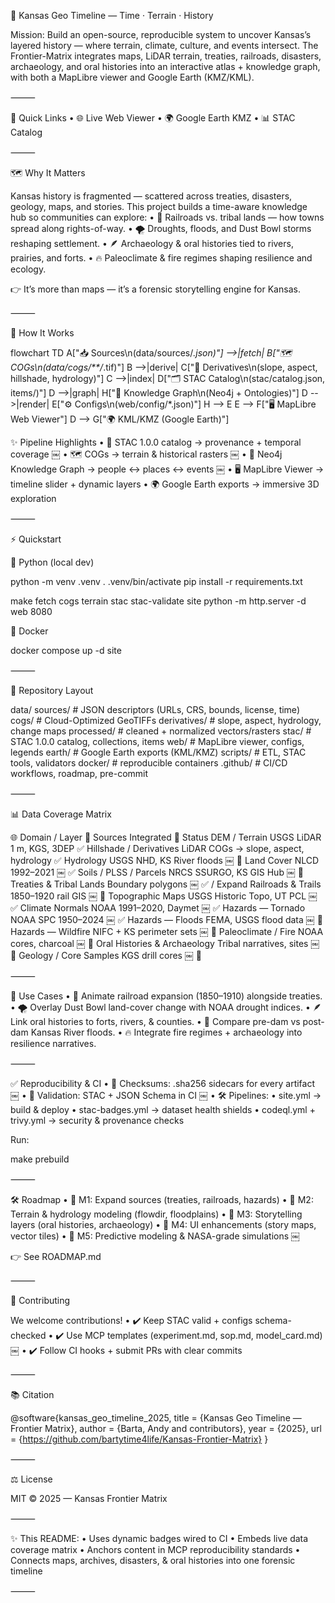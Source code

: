 🌾 Kansas Geo Timeline — Time · Terrain · History

Mission: Build an open-source, reproducible system to uncover Kansas’s layered history — where terrain, climate, culture, and events intersect.
The Frontier-Matrix integrates maps, LiDAR terrain, treaties, railroads, disasters, archaeology, and oral histories into an interactive atlas + knowledge graph, with both a MapLibre viewer and Google Earth (KMZ/KML).


⸻

🚀 Quick Links
	•	🌐 Live Web Viewer
	•	🌍 Google Earth KMZ
	•	📊 STAC Catalog

⸻

🗺 Why It Matters

Kansas history is fragmented — scattered across treaties, disasters, geology, maps, and stories.
This project builds a time-aware knowledge hub so communities can explore:
	•	🚂 Railroads vs. tribal lands — how towns spread along rights-of-way.
	•	🌪 Droughts, floods, and Dust Bowl storms reshaping settlement.
	•	🪶 Archaeology & oral histories tied to rivers, prairies, and forts.
	•	🔥 Paleoclimate & fire regimes shaping resilience and ecology.

👉 It’s more than maps — it’s a forensic storytelling engine for Kansas.

⸻

🔧 How It Works

flowchart TD
  A["📥 Sources\n(data/sources/*.json)"] -->|fetch| B["🗺️ COGs\n(data/cogs/**/*.tif)"]
  B -->|derive| C["📐 Derivatives\n(slope, aspect, hillshade, hydrology)"]
  C -->|index| D["🗂️ STAC Catalog\n(stac/catalog.json, items/)"]
  D -->|graph| H["🧩 Knowledge Graph\n(Neo4j + Ontologies)"]
  D -->|render| E["⚙️ Configs\n(web/config/*.json)"]
  H --> E
  E --> F["🖥️ MapLibre Web Viewer"]
  D --> G["🌍 KML/KMZ (Google Earth)"]

<!-- END OF MERMAID -->


✨ Pipeline Highlights
	•	📂 STAC 1.0.0 catalog → provenance + temporal coverage ￼
	•	🗺️ COGs → terrain & historical rasters ￼
	•	🧩 Neo4j Knowledge Graph → people ↔ places ↔ events ￼
	•	🖥️ MapLibre Viewer → timeline slider + dynamic layers
	•	🌍 Google Earth exports → immersive 3D exploration

⸻

⚡ Quickstart

🐍 Python (local dev)

python -m venv .venv
. .venv/bin/activate
pip install -r requirements.txt

make fetch cogs terrain stac stac-validate site
python -m http.server -d web 8080

🐳 Docker

docker compose up -d site


⸻

📂 Repository Layout

data/
  sources/       # JSON descriptors (URLs, CRS, bounds, license, time)
  cogs/          # Cloud-Optimized GeoTIFFs
  derivatives/   # slope, aspect, hydrology, change maps
  processed/     # cleaned + normalized vectors/rasters
stac/            # STAC 1.0.0 catalog, collections, items
web/             # MapLibre viewer, configs, legends
earth/           # Google Earth exports (KML/KMZ)
scripts/         # ETL, STAC tools, validators
docker/          # reproducible containers
.github/         # CI/CD workflows, roadmap, pre-commit


⸻

📊 Data Coverage Matrix

🌐 Domain / Layer	🔗 Sources Integrated	📌 Status
DEM / Terrain	USGS LiDAR 1 m, KGS, 3DEP	✅
Hillshade / Derivatives	LiDAR COGs → slope, aspect, hydrology	✅
Hydrology	USGS NHD, KS River floods ￼	🚧
Land Cover	NLCD 1992–2021 ￼	✅
Soils / PLSS / Parcels	NRCS SSURGO, KS GIS Hub ￼	🚧
Treaties & Tribal Lands	Boundary polygons ￼	✅ / Expand
Railroads & Trails	1850–1920 rail GIS ￼	🚧
Topographic Maps	USGS Historic Topo, UT PCL ￼	✅
Climate Normals	NOAA 1991–2020, Daymet ￼	✅
Hazards — Tornado	NOAA SPC 1950–2024 ￼	✅
Hazards — Floods	FEMA, USGS flood data ￼	🚧
Hazards — Wildfire	NIFC + KS perimeter sets ￼	🚧
Paleoclimate / Fire	NOAA cores, charcoal ￼	🚧
Oral Histories & Archaeology	Tribal narratives, sites ￼	🚧
Geology / Core Samples	KGS drill cores ￼	🚧


⸻

🎯 Use Cases
	•	🚂 Animate railroad expansion (1850–1910) alongside treaties.
	•	🌪 Overlay Dust Bowl land-cover change with NOAA drought indices.
	•	🪶 Link oral histories to forts, rivers, & counties.
	•	🌊 Compare pre-dam vs post-dam Kansas River floods.
	•	🔥 Integrate fire regimes + archaeology into resilience narratives.

⸻

✅ Reproducibility & CI
	•	🔐 Checksums: .sha256 sidecars for every artifact ￼
	•	📏 Validation: STAC + JSON Schema in CI ￼
	•	🛠️ Pipelines:
	•	site.yml → build & deploy
	•	stac-badges.yml → dataset health shields
	•	codeql.yml + trivy.yml → security & provenance checks

Run:

make prebuild


⸻

🛠 Roadmap
	•	📌 M1: Expand sources (treaties, railroads, hazards)
	•	📌 M2: Terrain & hydrology modeling (flowdir, floodplains)
	•	📌 M3: Storytelling layers (oral histories, archaeology)
	•	📌 M4: UI enhancements (story maps, vector tiles)
	•	📌 M5: Predictive modeling & NASA-grade simulations ￼

👉 See ROADMAP.md

⸻

🤝 Contributing

We welcome contributions!
	•	✔️ Keep STAC valid + configs schema-checked
	•	✔️ Use MCP templates (experiment.md, sop.md, model_card.md) ￼
	•	✔️ Follow CI hooks + submit PRs with clear commits

⸻

📚 Citation

@software{kansas_geo_timeline_2025,
  title = {Kansas Geo Timeline — Frontier Matrix},
  author = {Barta, Andy and contributors},
  year = {2025},
  url = {https://github.com/bartytime4life/Kansas-Frontier-Matrix}
}


⸻

⚖️ License

MIT © 2025 — Kansas Frontier Matrix

⸻

✨ This README:
	•	Uses dynamic badges wired to CI
	•	Embeds live data coverage matrix
	•	Anchors content in MCP reproducibility standards
	•	Connects maps, archives, disasters, & oral histories into one forensic timeline

⸻
